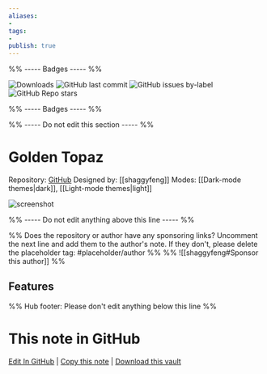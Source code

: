 ```yaml
---
aliases:
- 
tags: 
- 
publish: true
---
```


%% ----- Badges ----- %%

![Downloads](https://img.shields.io/badge/downloads-17947-573E7A?style=for-the-badge&logo=)
![GitHub last commit](https://img.shields.io/github/last-commit/shaggyfeng/obsidian-Golden-Topaz-theme?color=573E7A&label=last%20update&logo=github&style=for-the-badge)
![GitHub issues by-label](https://img.shields.io/github/issues/shaggyfeng/obsidian-Golden-Topaz-theme/help%20wanted?color=573E7A&logo=github&style=for-the-badge) 
![GitHub Repo stars](https://img.shields.io/github/stars/shaggyfeng/obsidian-Golden-Topaz-theme?color=573E7A&logo=github&style=for-the-badge)

%% ----- Badges ----- %%

%% ----- Do not edit this section ----- %%

# Golden Topaz

Repository: [GitHub](https://github.com/shaggyfeng/obsidian-Golden-Topaz-theme)
Designed by: [[shaggyfeng]]
Modes: [[Dark-mode themes|dark]], [[Light-mode themes|light]]



![screenshot](https://github.com/shaggyfeng/obsidian-Golden-Topaz-theme/raw/master/screenshot.png)

%% ----- Do not edit anything above this line ----- %% 

%% Does the repository or author have any sponsoring links? Uncomment the next line and add them to the author's note. If they don't, please delete the placeholder tag: #placeholder/author %%
%% ![[shaggyfeng#Sponsor this author]] %%


## Features



%% Hub footer: Please don't edit anything below this line %%

# This note in GitHub

<span class="git-footer">[Edit In GitHub](https://github.dev/obsidian-community/obsidian-hub/blob/main/02%20-%20Community%20Expansions/02.05%20All%20Community%20Expansions/Themes/Golden%20Topaz.md "git-hub-edit-note") | [Copy this note](https://raw.githubusercontent.com/obsidian-community/obsidian-hub/main/02%20-%20Community%20Expansions/02.05%20All%20Community%20Expansions/Themes/Golden%20Topaz.md "git-hub-copy-note") | [Download this vault](https://github.com/obsidian-community/obsidian-hub/archive/refs/heads/main.zip "git-hub-download-vault") </span>
